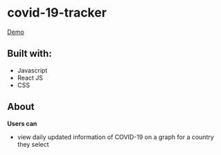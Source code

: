 # covid-19-tracker
[Demo](https://covid-19-tracker-ac77c.firebaseapp.com/)
## Built with:
* Javascript
* React JS
* CSS
## About
**Users can**
- view daily updated information of COVID-19 on a graph for a country they select

